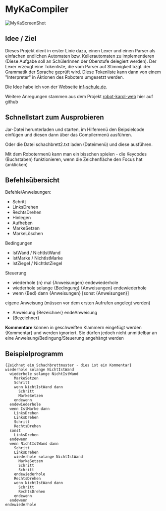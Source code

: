 # MyKaCompiler
![MyKaScreenShot](https://user-images.githubusercontent.com/20445926/137966829-82076940-6bf2-4121-885d-0a9e2cd12593.PNG)

## Idee / Ziel
Dieses Projekt dient in erster Linie dazu, einen Lexer und einen Parser als einfachen endlichen Automaten bzw. Kellerautomaten zu implementieren (Diese Aufgabe soll an SchülerInnen der Oberstufe delegiert werden). Der Lexer erzeugt eine Tokenliste, die vom Parser auf Stimmigkeit bzgl. der Grammatik der Sprache geprüft wird. Diese Tokenliste kann dann von einem "Interpreter" in Aktionen des Roboters umgesetzt werden.

Die Idee habe ich von der Webseite [inf-schule.de](https://www.inf-schule.de/automaten-sprachen/interpretercompiler/syntaxsemantikueberblick/einstieg_myka).

Weitere Anregungen stammen aus dem Projekt [robot-karol-web](https://github.com/Entkenntnis/robot-karol-web) hier auf github

## Schnellstart zum Ausprobieren
Jar-Datei herunterladen und starten, im Hilfemenü den Beipsielcode einfügen und diesen dann über das Compilermenü ausführen.

Oder die Datei schachbrett2.txt laden (Dateimenü) und diese ausführen.

Mit dem Robotermenü kann man ein bisschen spielen - die Keycodes (Buchstaben) funktionieren, wenn die Zeichenfläche den Focus hat (anklicken)

## Befehlsübersicht
Befehle/Anweisungen: 
* Schritt
* LinksDrehen
* RechtsDrehen
* Hinlegen
* Aufheben
* MarkeSetzen
* MarkeLöschen

Bedingungen
* IstWand / NichtIstWand
* IstMarke / NichtIstMarke
* IstZiegel / NichtIstZiegel

Steuerung
* wiederhole {n} mal {Anweisungen} endewiederhole
* wiederhole solange {Bedingung} {Anweisungen} endewiederhole
* wenn {Bed} dann {Anweisungen} [sonst {Anweisungen}]

eigene Anweisung (müssen vor dem ersten Aufrufen angelegt werden)
* Anweisung {Bezeichner} endeAnweisung
* {Bezeichner}

**Kommentare** können in geschweiften Klammern eingefügt werden {Kommentar} und werden ignoriert. Sie dürfen jedoch nicht unmittelbar an eine Anweisung/Bedingung/Steuerung angehängt werden

## Beispielprogramm
~~~~
{Zeichnet ein Schachbrettmuster - dies ist ein Kommentar}
wiederhole solange NichtIstWand
  wiederhole solange NichtIstWand
    MarkeSetzen
    Schritt
    wenn NichtIstWand dann
      Schritt
      MarkeSetzen
    endewenn
  endewiederhole
  wenn IstMarke dann
    LinksDrehen
    LinksDrehen
    Schritt
    RechtsDrehen
  sonst
    LinksDrehen
  endewenn
  wenn NichtIstWand dann
    Schritt
    LinksDrehen
    wiederhole solange NichtIstWand
      MarkeSetzen
      Schritt
      Schritt
    endewiederhole
    RechtsDrehen
    wenn NichtIstWand dann
      Schritt
      RechtsDrehen
    endewenn
  endewenn
endewiederhole
~~~~
